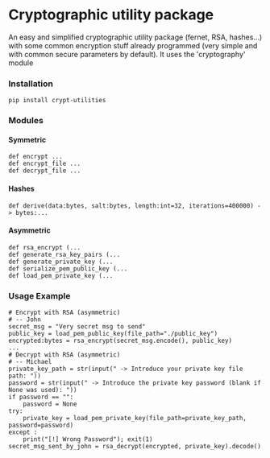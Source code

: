 # Cryptographic utility package

An easy and simplified cryptographic utility package (fernet, RSA, hashes...) with some
common encryption stuff already programmed (very simple and with common secure parameters by default). 
It uses the 'cryptography' module

### Installation
```
pip install crypt-utilities
```
### Modules 

#### Symmetric
```
def encrypt ...
def encrypt_file ...
def decrypt_file ...
```

#### Hashes
```
def derive(data:bytes, salt:bytes, length:int=32, iterations=400000) -> bytes:...
```

#### Asymmetric
```
def rsa_encrypt (...
def generate_rsa_key_pairs (...
def generate_private_key (...
def serialize_pem_public_key (...
def load_pem_private_key (...
```
### Usage Example

```
# Encrypt with RSA (asymmetric)
# -- John
secret_msg = "Very secret msg to send"
public_key = load_pem_public_key(file_path="./public_key")
encrypted:bytes = rsa_encrypt(secret_msg.encode(), public_key)
...
# Decrypt with RSA (asymmetric)
# -- Michael
private_key_path = str(input(" -> Introduce your private key file path: "))
password = str(input(" -> Introduce the private key password (blank if None was used): "))
if password == "":
    password = None
try:
    private_key = load_pem_private_key(file_path=private_key_path, password=password)
except :
    print("[!] Wrong Password"); exit(1)
secret_msg_sent_by_john = rsa_decrypt(encrypted, private_key).decode()
```
